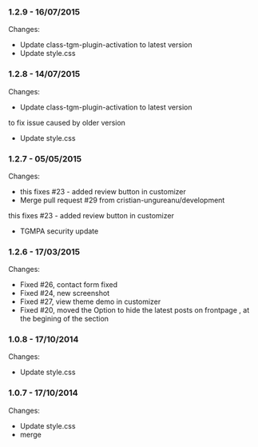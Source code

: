 

### 1.2.9 - 16/07/2015

 Changes: 


 * Update class-tgm-plugin-activation to latest version
 * Update style.css


### 1.2.8 - 14/07/2015

 Changes: 


 * Update class-tgm-plugin-activation to latest version

to fix issue caused by older version
 * Update style.css


### 1.2.7 - 05/05/2015

 Changes: 


 * this fixes #23 - added review button in customizer
 * Merge pull request #29 from cristian-ungureanu/development

this fixes #23 - added review button in customizer
 * TGMPA security update


### 1.2.6 - 17/03/2015

 Changes: 


 * Fixed #26, contact form fixed
 * Fixed #24, new screenshot
 * Fixed #27, view theme demo in customizer
 * Fixed #20, moved the Option to hide the latest posts on frontpage , at the begining of the section


### 1.0.8 - 17/10/2014

 Changes: 


 * Update style.css


### 1.0.7 - 17/10/2014

 Changes: 


 * Update style.css
 * merge
